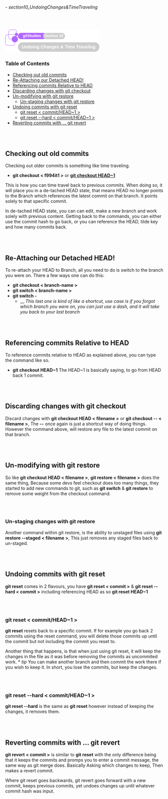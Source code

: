 ###### - section10_UndoingChanges&TimeTraveling

<br>

<!--
Section Header
-->

![section10Header](../../src/git/doc/section10Header.png 'Section 10 Header')

<!--
Table of Contents 
-->

### Table of Contents

+ [Checking out old commits](#checking-out-old-commits)
+ [Re-Attaching our Detached HEAD!](#re-attaching-our-detached-head)
+ [Referencing commits Relative to HEAD](#referencing-commits-relative-to-head)
+ [Discarding changes with git checkout](#discarding-changes-with-git-checkout)
+ [Un-modifying with git restore](#un-modifying-with-git-restore)
    - [Un-staging changes with git restore](#un-staging-changes-with-git-restore)
+ [Undoing commits with git reset](#undoing-commits-with-git-reset)
    - [git reset < commit/HEAD~1 >](#git-reset--commithead1)
    - [git reset --hard < commit/HEAD~1 >](#git-reset---hard--commithead1)
+ [Reverting commits with ... git revert](#reverting-commits-with--git-revert)

<br>
<br>

<!--
Start of Document
-->

## **Checking out old commits**

Checking out older commits is something like time traveling.
* **git checkout < f994it1 >** or **[git checkout HEAD~1](#referencing-commits-relative-to-head)**

This is how you can time travel back to previous commits. When doing so, it will place you in a de-tached HEAD state, that means HEAD no longer points to the Branch which references the latest commit on that branch. It points solely to that specific commit.

In de-tached HEAD state, you can can edit, make a new branch and work solely with previous content. Getting back to the commands, you can either use the commit hash to go back, or you can reference the HEAD, tilde key and how many commits back. 

<br>
<br>

## **Re-Attaching our Detached HEAD!**

To re-attach your HEAD to Branch, all you need to do is switch to the branch you were on. There a few ways one can do this:
* **git checkout < branch-name >**
* **git switch < branch-name >**
* **git switch -**
    * \__ _This last one is kind of like a shortcut, use case is if you forgot which branch you were on, you can just use a dash, and it will take you back to your last branch_

<br>
<br>

## **Referencing commits Relative to HEAD**

To reference commits relative to HEAD as explained above, you can type the command like so.
* **git checkout HEAD~1**
The HEAD~1 is basically saying, to go from HEAD back 1 commit.

<br>
<br>

## **Discarding changes with git checkout**

Discard changes with **git checkout HEAD < filename >** or **git checkout -- < filename >**, The **--** once again is just a shortcut way of doing things. However the command above, will restore any file to the latest commit on that branch.

<br>
<br>

## **Un-modifying with git restore**

So like **git checkout HEAD < filename >**, **git restore < filename >** does the same thing, Because some devs feel checkout does too many things, they started to add new commands to git, such as **git switch** & **git restore** to remove some weight from the checkout command.

<br>
<br>

### **Un-staging changes with git restore**

Another command within git restore, is the ability to unstaged files using **git restore --staged < filename >**, This just removes any staged files back to un-staged.

<br>
<br>

## **Undoing commits with git reset**

**git reset** comes in 2 flavours, you have **git reset < commit >** & **git reset --hard < commit >** including referencing HEAD as so **git reset HEAD~1**

<br>
<br>

### **git reset < commit/HEAD~1 >**

**git reset** resets back to a specific commit. If for example you go back 2 commits using the reset command, you will delete those commits up until the commit but not including the commit you reset to.

Another thing that happens, is that when just using git reset, it will keep the changes in the file as it was before removing the commits as uncommited work. 
    * _tip_ You can make another branch and then commit the work there if you wish to keep it.
In short, you lose the commits, but keep the changes.

<br>
<br>

### **git reset --hard < commit/HEAD~1 >**

**git reset --hard** is the same as **git reset** however instead of keeping the changes, it removes them.

<br>
<br>

## **Reverting commits with ... git revert**

**git revert < commit >** is similar to **git reset** with the only difference being that it keeps the commits and promps you to enter a commit message, the same way as git merge does. Basically Asking which changes to keep, Then makes a revert commit.

Where git reset goes backwards, git revert goes forward with a new commit, keeps previous commits, yet undoes changes up until whatever commit hash was input.

<br>
<br>

<!--
End of Document
-->